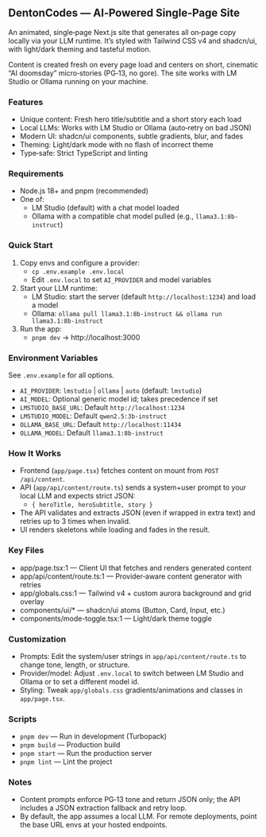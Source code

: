 ## DentonCodes — AI‑Powered Single‑Page Site

An animated, single‑page Next.js site that generates all on‑page copy locally via your LLM runtime. It’s styled with Tailwind CSS v4 and shadcn/ui, with light/dark theming and tasteful motion.

Content is created fresh on every page load and centers on short, cinematic “AI doomsday” micro‑stories (PG‑13, no gore). The site works with LM Studio or Ollama running on your machine.

### Features
- Unique content: Fresh hero title/subtitle and a short story each load
- Local LLMs: Works with LM Studio or Ollama (auto‑retry on bad JSON)
- Modern UI: shadcn/ui components, subtle gradients, blur, and fades
- Theming: Light/dark mode with no flash of incorrect theme
- Type‑safe: Strict TypeScript and linting

### Requirements
- Node.js 18+ and pnpm (recommended)
- One of:
  - LM Studio (default) with a chat model loaded
  - Ollama with a compatible chat model pulled (e.g., `llama3.1:8b-instruct`)

### Quick Start
1) Copy envs and configure a provider:
   - `cp .env.example .env.local`
   - Edit `.env.local` to set `AI_PROVIDER` and model variables
2) Start your LLM runtime:
   - LM Studio: start the server (default `http://localhost:1234`) and load a model
   - Ollama: `ollama pull llama3.1:8b-instruct && ollama run llama3.1:8b-instruct`
3) Run the app:
   - `pnpm dev` → http://localhost:3000

### Environment Variables
See `.env.example` for all options.
- `AI_PROVIDER`: `lmstudio` | `ollama` | `auto` (default: `lmstudio`)
- `AI_MODEL`: Optional generic model id; takes precedence if set
- `LMSTUDIO_BASE_URL`: Default `http://localhost:1234`
- `LMSTUDIO_MODEL`: Default `qwen2.5:3b-instruct`
- `OLLAMA_BASE_URL`: Default `http://localhost:11434`
- `OLLAMA_MODEL`: Default `llama3.1:8b-instruct`

### How It Works
- Frontend (`app/page.tsx`) fetches content on mount from `POST /api/content`.
- API (`app/api/content/route.ts`) sends a system+user prompt to your local LLM and expects strict JSON:
  - `{ heroTitle, heroSubtitle, story }`
- The API validates and extracts JSON (even if wrapped in extra text) and retries up to 3 times when invalid.
- UI renders skeletons while loading and fades in the result.

### Key Files
- app/page.tsx:1 — Client UI that fetches and renders generated content
- app/api/content/route.ts:1 — Provider‑aware content generator with retries
- app/globals.css:1 — Tailwind v4 + custom aurora background and grid overlay
- components/ui/* — shadcn/ui atoms (Button, Card, Input, etc.)
- components/mode-toggle.tsx:1 — Light/dark theme toggle

### Customization
- Prompts: Edit the system/user strings in `app/api/content/route.ts` to change tone, length, or structure.
- Provider/model: Adjust `.env.local` to switch between LM Studio and Ollama or to set a different model id.
- Styling: Tweak `app/globals.css` gradients/animations and classes in `app/page.tsx`.

### Scripts
- `pnpm dev` — Run in development (Turbopack)
- `pnpm build` — Production build
- `pnpm start` — Run the production server
- `pnpm lint` — Lint the project

### Notes
- Content prompts enforce PG‑13 tone and return JSON only; the API includes a JSON extraction fallback and retry loop.
- By default, the app assumes a local LLM. For remote deployments, point the base URL envs at your hosted endpoints.
